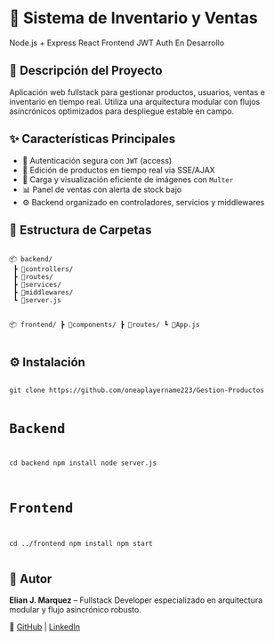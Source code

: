 <!DOCTYPE html>
<html lang="es">
<head>
  <meta charset="UTF-8">

  
</head>
<body>

  <h1>🛒 Sistema de Inventario y Ventas</h1>
  <div>
    <span class="badge">Node.js + Express</span>
    <span class="badge">React Frontend</span>
    <span class="badge">JWT Auth</span>
    <span class="badge">En Desarrollo</span>
  </div>

  <div class="section">
    <h2>🧾 Descripción del Proyecto</h2>
    <p>Aplicación web fullstack para gestionar productos, usuarios, ventas e inventario en tiempo real. Utiliza una arquitectura modular con flujos asincrónicos optimizados para despliegue estable en campo.</p>
  </div>

  <div class="section">
    <h2>✨ Características Principales</h2>
    <ul>
      <li>🔐 Autenticación segura con <code>JWT</code> (access)</li>
      <li>🔄 Edición de productos en tiempo real via SSE/AJAX</li>
      <li>📸 Carga y visualización eficiente de imágenes con <code>Multer</code></li>
      <li>📊 Panel de ventas con alerta de stock bajo</li>
      <li>⚙️ Backend organizado en controladores, servicios y middlewares</li>
    </ul>
  </div>

  <div class="section">
    <h2>📁 Estructura de Carpetas</h2>
    <pre><code>
📦 backend/
 ┣ 📂controllers/
 ┣ 📂routes/
 ┣ 📂services/
 ┣ 📂middlewares/
 ┗ 📜server.js

📦 frontend/
 ┣ 📂components/
 ┣ 📂routes/
 ┗ 📜App.js
    </code></pre>
  </div>

  <div class="section">
    <h2>⚙️ Instalación</h2>
    <pre><code>
git clone https://github.com/oneaplayername223/Gestion-Productos

# Backend
cd backend
npm install
node server.js

# Frontend
cd ../frontend
npm install
npm start
    </code></pre>
  </div>

  <div class="section">
    <h2>👤 Autor</h2>
    <p><strong>Elian J. Marquez</strong> – Fullstack Developer especializado en arquitectura modular y flujo asincrónico robusto.</p>
    <p>🔗 <a href="https://github.com/oneaplayername223" target="_blank">GitHub</a> | <a href="https://www.linkedin.com/in/elian-josue-marquez-baez-671298351" target="_blank">LinkedIn</a></p>
  </div>

</body>
</html>
